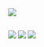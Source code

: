 <img src="https://capsule-render.vercel.app/api?type=waving&color=6994CDEE&height=300&section=header&text=Welcome%20to%20Jaeseong's%20GitHub&fontColor=ffffff&fontSize=55" />
<br />
<h2> </h2>
<img src="https://img.shields.io/badge/-C%23-000000?logo=Csharp&style=flat](https://img.shields.io/badge/c%23-%23239120.svg?style=for-the-badge&logo=csharp&logoColor=white" />
<img src="https://img.shields.io/badge/-C++-000000?logo=c%2B%2B&style=flat](https://img.shields.io/badge/c++-%2300599C.svg?style=for-the-badge&logo=c%2B%2B&logoColor=white" />
<img src="https://img.shields.io/badge/unity-%23000000.svg?style=for-the-badge&logo=unity&logoColor=white" />
